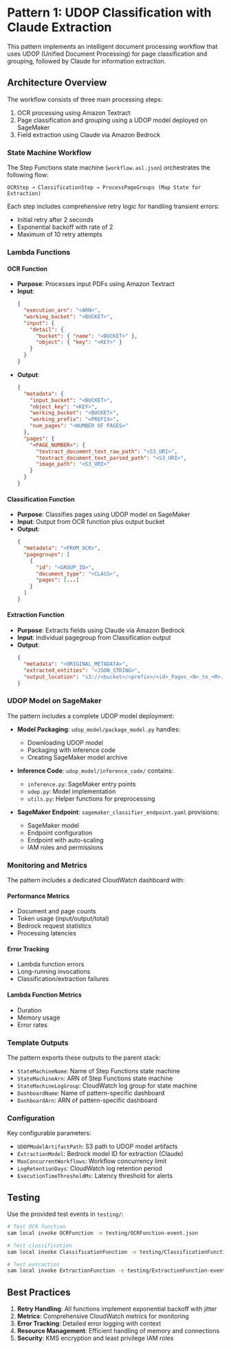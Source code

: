 # Pattern 1: UDOP Classification with Claude Extraction

This pattern implements an intelligent document processing workflow that uses UDOP (Unified Document Processing) for page classification and grouping, followed by Claude for information extraction.

## Architecture Overview

The workflow consists of three main processing steps:
1. OCR processing using Amazon Textract
2. Page classification and grouping using a UDOP model deployed on SageMaker
3. Field extraction using Claude via Amazon Bedrock

### State Machine Workflow

The Step Functions state machine (`workflow.asl.json`) orchestrates the following flow:

```
OCRStep → ClassificationStep → ProcessPageGroups (Map State for Extraction)
```

Each step includes comprehensive retry logic for handling transient errors:
- Initial retry after 2 seconds
- Exponential backoff with rate of 2
- Maximum of 10 retry attempts

### Lambda Functions

#### OCR Function
- **Purpose**: Processes input PDFs using Amazon Textract
- **Input**:
  ```json
  {
    "execution_arn": "<ARN>",
    "working_bucket": "<BUCKET>",
    "input": {
      "detail": {
        "bucket": { "name": "<BUCKET>" },
        "object": { "key": "<KEY>" }
      }
    }
  }
  ```
- **Output**:
  ```json
  {
    "metadata": {
      "input_bucket": "<BUCKET>",
      "object_key": "<KEY>",
      "working_bucket": "<BUCKET>",
      "working_prefix": "<PREFIX>",
      "num_pages": "<NUMBER OF PAGES>"
    },
    "pages": {
      "<PAGE_NUMBER>": {
        "textract_document_text_raw_path": "<S3_URI>",
        "textract_document_text_parsed_path": "<S3_URI>",
        "image_path": "<S3_URI>"
      }
    }
  }
  ```

#### Classification Function 
- **Purpose**: Classifies pages using UDOP model on SageMaker
- **Input**: Output from OCR function plus output bucket
- **Output**: 
  ```json
  {
    "metadata": "<FROM_OCR>",
    "pagegroups": [
      {
        "id": "<GROUP_ID>",
        "document_type": "<CLASS>",
        "pages": [...]
      }
    ]
  }
  ```

#### Extraction Function
- **Purpose**: Extracts fields using Claude via Amazon Bedrock
- **Input**: Individual pagegroup from Classification output
- **Output**:
  ```json
  {
    "metadata": "<ORIGINAL_METADATA>",
    "extracted_entities": "<JSON_STRING>",
    "output_location": "s3://<bucket>/<prefix>/<id>_Pages_<N>_to_<M>.json"
  }
  ```

### UDOP Model on SageMaker

The pattern includes a complete UDOP model deployment:

- **Model Packaging**: `udop_model/package_model.py` handles:
  - Downloading UDOP model
  - Packaging with inference code
  - Creating SageMaker model archive

- **Inference Code**: `udop_model/inference_code/` contains:
  - `inference.py`: SageMaker entry points
  - `udop.py`: Model implementation
  - `utils.py`: Helper functions for preprocessing

- **SageMaker Endpoint**: `sagemaker_classifier_endpoint.yaml` provisions:
  - SageMaker model 
  - Endpoint configuration
  - Endpoint with auto-scaling
  - IAM roles and permissions

### Monitoring and Metrics

The pattern includes a dedicated CloudWatch dashboard with:

#### Performance Metrics
- Document and page counts
- Token usage (input/output/total)
- Bedrock request statistics
- Processing latencies

#### Error Tracking
- Lambda function errors
- Long-running invocations
- Classification/extraction failures

#### Lambda Function Metrics
- Duration
- Memory usage
- Error rates

### Template Outputs

The pattern exports these outputs to the parent stack:

- `StateMachineName`: Name of Step Functions state machine
- `StateMachineArn`: ARN of Step Functions state machine
- `StateMachineLogGroup`: CloudWatch log group for state machine
- `DashboardName`: Name of pattern-specific dashboard
- `DashboardArn`: ARN of pattern-specific dashboard

### Configuration

Key configurable parameters:

- `UDOPModelArtifactPath`: S3 path to UDOP model artifacts
- `ExtractionModel`: Bedrock model ID for extraction (Claude)
- `MaxConcurrentWorkflows`: Workflow concurrency limit
- `LogRetentionDays`: CloudWatch log retention period
- `ExecutionTimeThresholdMs`: Latency threshold for alerts

## Testing

Use the provided test events in `testing/`:

```bash
# Test OCR function
sam local invoke OCRFunction -e testing/OCRFunction-event.json

# Test classification
sam local invoke ClassificationFunction -e testing/ClassificationFunction-event.json

# Test extraction
sam local invoke ExtractionFunction -e testing/ExtractionFunction-event.json
```

## Best Practices

1. **Retry Handling**: All functions implement exponential backoff with jitter
2. **Metrics**: Comprehensive CloudWatch metrics for monitoring
3. **Error Tracking**: Detailed error logging with context
4. **Resource Management**: Efficient handling of memory and connections
5. **Security**: KMS encryption and least privilege IAM roles